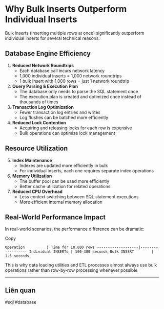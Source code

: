 

# Why Bulk Inserts Outperform Individual Inserts

Bulk inserts (inserting multiple rows at once) significantly outperform individual inserts for several technical reasons:

## Database Engine Efficiency

1. **Reduced Network Roundtrips**
    - Each database call incurs network latency
    - 1,000 individual inserts = 1,000 network roundtrips
    - 1 bulk insert with 1,000 rows = just 1 network roundtrip
2. **Query Parsing & Execution Plan**
    - The database only needs to parse the SQL statement once
    - The execution plan is created and optimized once instead of thousands of times
3. **Transaction Log Optimization**
    - Fewer transaction log entries and writes
    - Log flushes can be batched more efficiently
4. **Reduced Lock Contention**
    - Acquiring and releasing locks for each row is expensive
    - Bulk operations can optimize lock management

## Resource Utilization

5. **Index Maintenance**
    - Indexes are updated more efficiently in bulk
    - For individual inserts, each one requires separate index operations
6. **Memory Utilization**
    - The buffer pool can be used more efficiently
    - Better cache utilization for related operations
7. **Reduced CPU Overhead**
    - Less context switching between SQL statement executions
    - More efficient internal memory allocation

## Real-World Performance Impact

In real-world scenarios, the performance difference can be dramatic:

Copy

`Operation          | Time for 10,000 rows -------------------|------------------ Individual INSERTs | 100-300 seconds Bulk INSERT        | 1-5 seconds`

This is why data loading utilities and ETL processes almost always use bulk operations rather than row-by-row processing whenever possible

---
## Liên quan

#sql #database